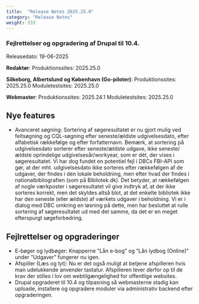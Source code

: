 ```yaml
---
title:  "Release Notes 2025.25.0"
category: "Release Notes"
weight: 333
---  
```


### Fejlrettelser og opgradering af Drupal til 10.4.  

Releasedato: 19-06-2025

**Redaktør**: Produktionssites: 2025.25.0

**Silkeborg, Albertslund og København (Go-piloter)**: Produktionssites: 2025.25.0 Moduletestsites: 2025.25.0

**Webmaster**: Produktionssites: 2025.24.1 Moduletestsites: 2025.25.0

## Nye features
- Avanceret søgning: Sortering af søgeresultatet er nu gjort mulig ved feltsøgning og CQL-søgning efter seneste/ældste udgivelsesdato, efter alfabetisk rækkefølge og efter forfatternavn. Bemærk, at sortering på udgivelsesdato sorterer efter seneste/ældste udgave, ikke seneste/ældste oprindelige udgivelsesår/workyear, som er dét, der vises i søgeresultatet.
Vi har dog fundet en potentiel fejl i DBCs FBI-API som gør, at der mht. udgivelsesdato ikke sorteres efter rækkefølgen af de udgaver, der findes i den lokale beholdning, men efter hvad der findes i nationalbibliografien (som på Bibliotek.dk). Det betyder, at rækkefølgen af nogle værkposter i søgeresultatet vil give indtryk af, at der ikke sorteres korrekt, men det skyldes altså blot, at det enkelte bibliotek ikke har den seneste (eller ældste) af værkets udgaver i beholdning. Vi er i dialog med DBC omkring en løsning på dette, men har besluttet at rulle sortering af søgeresultatet ud med det samme, da det er en meget efterspurgt søgeforbedring.


## Fejlrettelser og opgraderinger
- E-bøger og lydbøger: Knapperne ”Lån e-bog” og ”Lån lydbog (Online)” under ”Udgaver” fungerer nu igen.
- Afspiller (Læs og lyt): Nu er det også muligt at betjene afspilleren hvis man udelukkende anvender tastatur. Afspilleren lever derfor op til de krav der stilles i lov om webtilgængelighed for offentlige websites.
- Drupal opgraderet til 10.4 og tilpasning så webmasterne stadig kan uploade, installere og opgradere moduler via administrativ backend efter opgraderingen. 

